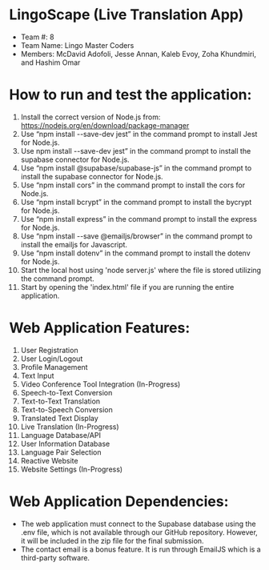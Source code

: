 # LingoScape (Live Translation App) 
- Team #: 8
- Team Name: Lingo Master Coders
- Members: McDavid Adofoli, Jesse Annan, Kaleb Evoy, Zoha Khundmiri, and Hashim Omar
  
# How to run and test the application:
1. Install the correct version of Node.js from: https://nodejs.org/en/download/package-manager 
2. Use “npm install --save-dev jest” in the command prompt to install Jest for Node.js. 
3. Use npm install --save-dev jest” in the command prompt to install the supabase connector for Node.js. 
4. Use “npm install @supabase/supabase-js” in the command prompt to install the supabase connector for Node.js. 
5. Use “npm install cors” in the command prompt to install the cors for Node.js. 
6. Use “npm install bcrypt” in the command prompt to install the bycrypt for Node.js. 
7. Use “npm install express” in the command prompt to install the express for Node.js. 
8. Use “npm install --save @emailjs/browser” in the command prompt to install the emailjs for Javascript.
9. Use “npm install dotenv” in the command prompt to install the dotenv for Node.js. 
10. Start the local host using 'node server.js' where the file is stored utilizing the command prompt.
11. Start by opening the 'index.html' file if you are running the entire application.

# Web Application Features:
1. User Registration
2. User Login/Logout
3. Profile Management
4. Text Input
5. Video Conference Tool Integration (In-Progress)
6. Speech-to-Text Conversion
7. Text-to-Text Translation
8. Text-to-Speech Conversion
9. Translated Text Display
10. Live Translation (In-Progress)
11. Language Database/API
12. User Information Database 
13. Language Pair Selection
14. Reactive Website
15. Website Settings (In-Progress)
    
# Web Application Dependencies:
- The web application must connect to the Supabase database using the .env file, which is not available through our GitHub repository. However, it will be included in the zip file for the final submission.
- The contact email is a bonus feature. It is run through EmailJS which is a third-party software.
